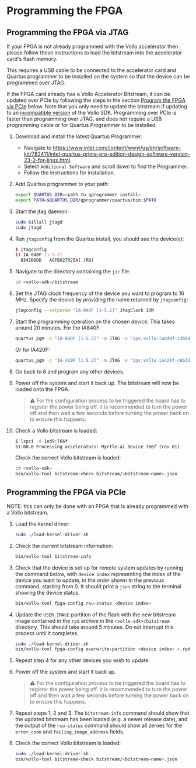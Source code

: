 # Programming the FPGA

## Programming the FPGA via JTAG

If your FPGA is not already programmed with the Vollo accelerator then please
follow these instructions to load the bitstream into the accelerator card's
flash memory.

This requires a USB cable to be connected to the accelerator card and Quartus
programmer to be installed on the system so that the device can be programmed
over JTAG.

If the FPGA card already has a Vollo Accelerator Bitstream, it can be updated
over PCIe by following the steps in the section [Program the FPGA via
PCIe](#programming-the-fpga-via-pcie) below.
Note that you only need to update the bitstream if updating to an [incompatible
version](versions.md#version-compatibility) of the Vollo SDK.
Programming over PCIe is faster than programming over JTAG, and does not
require a USB programming cable or for Quartus Programmer to be installed.

1. Download and install the latest Quartus Programmer:

    - Navigate to
      <https://www.intel.com/content/www/us/en/software-kit/782411/intel-quartus-prime-pro-edition-design-software-version-23-2-for-linux.html>.
    - Select `Additional Software` and scroll down to find the Programmer.
    - Follow the instructions for installation.

2. Add Quartus programmer to your path:

    ```sh
    export QUARTUS_DIR=<path to qprogrammer install>
    export PATH=$QUARTUS_DIR/qprogrammer/quartus/bin:$PATH
    ```

3. Start the jtag daemon:

    ```sh
    sudo killall jtagd
    sudo jtagd
    ```

4. Run `jtagconfig` from the Quartus install, you should see the device(s):

    ```sh
    $ jtagconfig
    1) IA-840F [1-5.2]
      0341B0DD   AGFB027R25A(.|R0)
    ```

5. Navigate to the directory containing the `jic` file:

    ```sh
    cd <vollo-sdk>/bitstream
    ```

6. Set the JTAG clock frequency of the device you want to program to 16 MHz.
    Specify the device by providing the name returned by `jtagconfig`:

    ```sh
    jtagconfig --setparam "IA-840F [1-5.2]" JtagClock 16M
    ```

7. Start the programming operation on the chosen device. This takes around 20
    minutes. For the IA840F:

    ```sh
    quartus_pgm -c "IA-840F [1-5.2]" -m JTAG -o "ipv;vollo-ia840f-c3b64.jic"
    ```

    Or for IA420F:

    ```sh
    quartus_pgm -c "IA-420F [1-5.2]" -m JTAG -o "ipv;vollo-ia420f-c6b32.jic"
    ```

8. Go back to 6 and program any other devices.

9. Power off the system and start it back up. The bitstream will now be loaded
    onto the FPGA.

    > :warning: For the configuration process to be triggered the board has to register
    > the power being off. It is recommended to turn the power off and then wait
    > a few seconds before turning the power back on to ensure this happens.

10. Check a Vollo bitstream is loaded:

    ```sh
    $ lspci -d 1ed9:766f
    51:00.0 Processing accelerators: Myrtle.ai Device 766f (rev 01)
    ```

    Check the correct Vollo bitstream is loaded:

    ```sh
    cd <vollo-sdk>
    bin/vollo-tool bitstream-check bitstream/<bitstream-name>.json
    ```

## Programming the FPGA via PCIe

NOTE: this can only be done with an FPGA that is already programmed with a Vollo bitstream.

1. Load the kernel driver:

   ```sh
   sudo ./load-kernel-driver.sh
   ```

2. Check the current bitstream information:

   ```sh
   bin/vollo-tool bitstream-info
   ```

3. Check that the device is set up for remote system updates by running the
   command below, with `device index` representing the index of the device you
   want to update, in the order shown in the previous command, starting from 0.
   It should print a `json` string to the terminal showing the device status.

   ```sh
   bin/vollo-tool fpga-config rsu-status <device index>
   ```

4. Update the `USER_IMAGE` partition of the flash with the new bitstream image
   contained in the `rpd` archive in the `<vollo-sdk>/bitstream` directory. This should take
   around 5 minutes. Do not interrupt this process until it completes.

   ```sh
   sudo ./load-kernel-driver.sh
   bin/vollo-tool fpga-config overwrite-partition <device index> <.rpd.tar.gz file> USER_IMAGE
   ```

5. Repeat step 4 for any other devices you wish to update.

6. Power off the system and start it back up.

   > :warning: For the configuration process to be triggered the board has to register
   > the power being off. It is recommended to turn the power off and then wait
   > a few seconds before turning the power back on to ensure this happens.

7. Repeat steps 1, 2 and 3. The `bitstream-info` command should show that the
   updated bitstream has been loaded (e.g. a newer release date), and the output
   of the `rsu-status` command should show all zeroes for the `error_code` and
   `failing_image_address` fields.

8. Check the correct Vollo bitstream is loaded:

   ```sh
   sudo ./load-kernel-driver.sh
   bin/vollo-tool bitstream-check bitstream/<bitstream-name>.json
   ```
